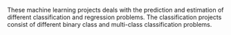 These machine learning projects deals with the prediction and estimation of different classification and regression problems. The classification projects consist of different binary class and multi-class classification problems. 

